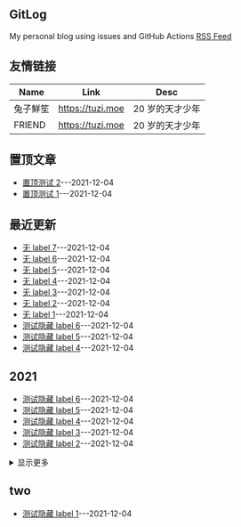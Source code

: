 ## GitLog
My personal blog using issues and GitHub Actions
[RSS Feed](https://raw.githubusercontent.com/bxb100/gitlog-test/master/feed.xml)
## 友情链接
| Name | Link | Desc |
| ---- | ---- | ---- |
| 兔子鮮笙 | https://tuzi.moe | 20 岁的天才少年 |
| FRIEND | https://tuzi.moe | 20 岁的天才少年 |

## 置顶文章
- [置顶测试 2](https://github.com/bxb100/gitlog-test/issues/3)---2021-12-04
- [置顶测试 1](https://github.com/bxb100/gitlog-test/issues/2)---2021-12-04

## 最近更新
- [无 label 7](https://github.com/bxb100/gitlog-test/issues/17)---2021-12-04
- [无 label 6](https://github.com/bxb100/gitlog-test/issues/16)---2021-12-04
- [无 label 5](https://github.com/bxb100/gitlog-test/issues/15)---2021-12-04
- [无 label 4](https://github.com/bxb100/gitlog-test/issues/14)---2021-12-04
- [无 label 3](https://github.com/bxb100/gitlog-test/issues/13)---2021-12-04
- [无 label 2](https://github.com/bxb100/gitlog-test/issues/12)---2021-12-04
- [无 label 1](https://github.com/bxb100/gitlog-test/issues/11)---2021-12-04
- [测试隐藏 label 6](https://github.com/bxb100/gitlog-test/issues/10)---2021-12-04
- [测试隐藏 label 5](https://github.com/bxb100/gitlog-test/issues/9)---2021-12-04
- [测试隐藏 label 4](https://github.com/bxb100/gitlog-test/issues/8)---2021-12-04

## 2021
- [测试隐藏 label 6](https://github.com/bxb100/gitlog-test/issues/10)---2021-12-04
- [测试隐藏 label 5](https://github.com/bxb100/gitlog-test/issues/9)---2021-12-04
- [测试隐藏 label 4](https://github.com/bxb100/gitlog-test/issues/8)---2021-12-04
- [测试隐藏 label 3](https://github.com/bxb100/gitlog-test/issues/7)---2021-12-04
- [测试隐藏 label 2](https://github.com/bxb100/gitlog-test/issues/6)---2021-12-04
<details><summary>显示更多</summary>

- [测试隐藏 label 1](https://github.com/bxb100/gitlog-test/issues/5)---2021-12-04
</details>


## two
- [测试隐藏 label 1](https://github.com/bxb100/gitlog-test/issues/5)---2021-12-04
